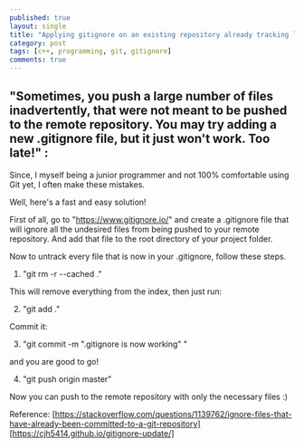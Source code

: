 ```yaml
---
published: true
layout: single
title: "Applying gitignore on an existing repository already tracking large number of files!"
category: post
tags: [c++, programming, git, gitignore]
comments: true
---
```


## "Sometimes, you push a large number of files inadvertently, that were not meant to be pushed to the remote repository. You may try adding a new .gitignore file, but it just won't work. Too late!" :

Since, I myself being a junior programmer and not 100% comfortable using Git yet, I often make these mistakes.

Well, here's a fast and easy solution!

First of all, go to "https://www.gitignore.io/" and create a .gitignore file that will ignore all the undesired files from being pushed to your remote repository. And add that file to the root directory of your project folder.

Now to untrack every file that is now in your .gitignore, follow these steps.

1. "git rm -r --cached ."

This will remove everything from the index, then just run:

2. "git add ."

Commit it:

3. "git commit -m ".gitignore is now working" "

and you are good to go!

4. "git push origin master"

Now you can push to the remote repository with only the necessary files :)



Reference:
[https://stackoverflow.com/questions/1139762/ignore-files-that-have-already-been-committed-to-a-git-repository]
[https://cjh5414.github.io/gitignore-update/]